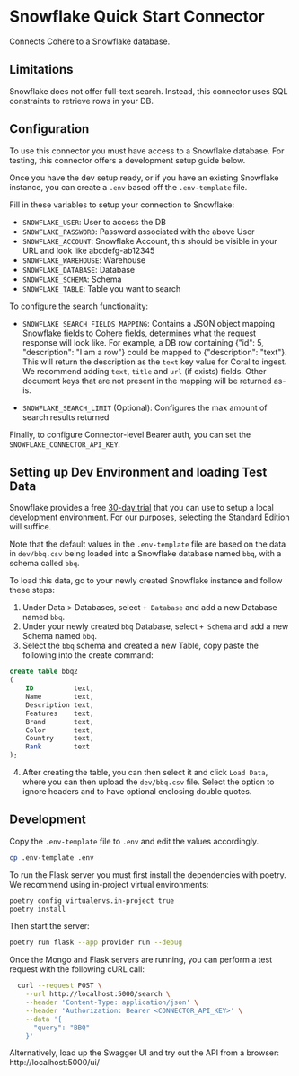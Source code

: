 # Snowflake Quick Start Connector

Connects Cohere to a Snowflake database.

## Limitations

Snowflake does not offer full-text search. Instead, this connector uses SQL constraints to retrieve rows in your DB.

## Configuration

To use this connector you must have access to a Snowflake database. For testing, this connector offers a development setup guide below.

Once you have the dev setup ready, or if you have an existing Snowflake instance, you can create a `.env` based off the `.env-template` file.

Fill in these variables to setup your connection to Snowflake:

- `SNOWFLAKE_USER`: User to access the DB
- `SNOWFLAKE_PASSWORD`: Password associated with the above User
- `SNOWFLAKE_ACCOUNT`: Snowflake Account, this should be visible in your URL and look like abcdefg-ab12345
- `SNOWFLAKE_WAREHOUSE`: Warehouse
- `SNOWFLAKE_DATABASE`: Database
- `SNOWFLAKE_SCHEMA`: Schema
- `SNOWFLAKE_TABLE`: Table you want to search

To configure the search functionality:

- `SNOWFLAKE_SEARCH_FIELDS_MAPPING`: Contains a JSON object mapping Snowflake fields to Cohere fields, determines what the request response will look like. For example, a DB row containing {"id": 5, "description": "I am a row"} could be mapped to {"description": "text"}. This will return the description as the `text` key value for Coral to ingest. We recommend adding `text`, `title` and `url` (if exists) fields. Other document keys that are not present in the mapping will be returned as-is.

- `SNOWFLAKE_SEARCH_LIMIT` (Optional): Configures the max amount of search results returned

Finally, to configure Connector-level Bearer auth, you can set the `SNOWFLAKE_CONNECTOR_API_KEY`.

## Setting up Dev Environment and loading Test Data

Snowflake provides a free [30-day trial](https://signup.snowflake.com/) that you can use to setup a local development environment. For our purposes, selecting the Standard Edition will suffice.

Note that the default values in the `.env-template` file are based on the data in `dev/bbq.csv` being loaded into a Snowflake database named `bbq`, with a schema called `bbq`.

To load this data, go to your newly created Snowflake instance and follow these steps:

1. Under Data > Databases, select `+ Database` and add a new Database named `bbq`.
2. Under your newly created `bbq` Database, select `+ Schema` and add a new Schema named `bbq`.
3. Select the `bbq` schema and created a new Table, copy paste the following into the create command:

```sql
create table bbq2
(
    ID          text,
    Name        text,
    Description text,
    Features    text,
    Brand       text,
    Color       text,
    Country     text,
    Rank        text
);
```

4. After creating the table, you can then select it and click `Load Data`, where you can then upload the `dev/bbq.csv` file. Select the option to ignore headers and to have optional enclosing double quotes.

## Development

Copy the `.env-template` file to `.env` and edit the values accordingly.

```bash
cp .env-template .env
```

To run the Flask server you must first install the dependencies with poetry. We recommend using in-project
virtual environments:

```bash
poetry config virtualenvs.in-project true
poetry install
```

Then start the server:

```bash
poetry run flask --app provider run --debug
```

Once the Mongo and Flask servers are running, you can perform a test request with the following cURL call:

```bash
  curl --request POST \
    --url http://localhost:5000/search \
    --header 'Content-Type: application/json' \
    --header 'Authorization: Bearer <CONNECTOR_API_KEY>' \
    --data '{
      "query": "BBQ"
    }'
```

Alternatively, load up the Swagger UI and try out the API from a browser: http://localhost:5000/ui/
